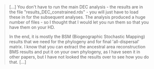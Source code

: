 > [...] You don't have to run the main DEC analysis - the results are in the file "results_DEC_constrained.rds" - you will just have to load these in for the subsequent analyses. The analysis produced a huge number of files - so I thought that I would let you run them so that you have them on your HD.
> 
> In the end, it is mostly the BSM (Biogeographic Stochastic Mapping) results that we need for the phylogeny and for final 'all-dispersal' matrix. I know that you can extract the ancestral area reconstruction BMS results and put it on your own phylogeny, as I have seen it in other papers, but I have not looked the results over to see how you do that. [...]
